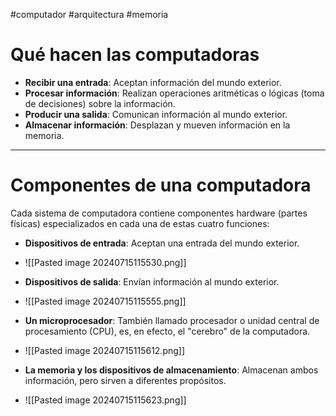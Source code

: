 #computador #arquitectura #memoria
# Qué hacen las computadoras

- **Recibir una entrada**: Aceptan información del mundo exterior.
- **Procesar información**: Realizan operaciones aritméticas o lógicas (toma de decisiones) sobre la información.
- **Producir una salida**: Comunican información al mundo exterior.
- **Almacenar información**: Desplazan y mueven información en la memoria.



---

# Componentes de una computadora

Cada sistema de computadora contiene componentes hardware (partes físicas) especializados en cada una de estas cuatro funciones:

- **Dispositivos de entrada**: Aceptan una entrada del mundo exterior.
- ![[Pasted image 20240715115530.png]]

- **Dispositivos de salida**: Envían información al mundo exterior.
- ![[Pasted image 20240715115555.png]]


- **Un microprocesador**: También llamado procesador o unidad central de procesamiento (CPU), es, en efecto, el "cerebro" de la computadora.
- ![[Pasted image 20240715115612.png]]


- **La memoria y los dispositivos de almacenamiento**: Almacenan ambos información, pero sirven a diferentes propósitos.
- ![[Pasted image 20240715115623.png]]


